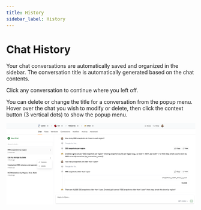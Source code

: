 ```yaml
---
title: History
sidebar_label: History
---
```

# Chat History

Your chat conversations are automatically saved and organized in the sidebar. The conversation title is automatically generated based on the chat contents. 

Click any conversation to continue where you left off.

You can delete or change the title for a conversation from the popup menu. Hover over the chat you wish to modify or delete, then click the context button (3 vertical dots) to show the popup menu.


![AI Chat Canvas - conversation popup](./pipes_ai_chat_rename_delete.png)
